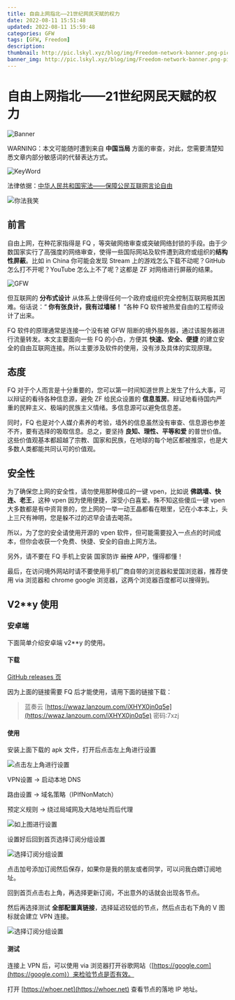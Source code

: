 ```yaml
---
title: 自由上网指北——21世纪网民天赋的权力
date: 2022-08-11 15:51:48
updated: 2022-08-11 15:59:48
categories: GFW
tags: [GFW, Freedom]
description: 
thumbnail: http://pic.lskyl.xyz/blog/img/Freedom-network-banner.png-picsmall
banner_img: http://pic.lskyl.xyz/blog/img/Freedom-network-banner.png-picsmall
---
```

# 自由上网指北——21世纪网民天赋的权力

![Banner](http://pic.lskyl.xyz/blog/img/Freedom-network-banner.png-picsmall)

WARNING：本文可能随时遭到来自 **中国当局** 方面的审查，对此，您需要清楚知悉文章内部分敏感词的代替表达方式。

![KeyWord](http://pic.lskyl.xyz/blog/img/Freedom-Network-1.png-picsmall)

法律依据：[中华人民共和国宪法——保障公民互联网言论自由](http://www.scio.gov.cn/ztk/dtzt/28/6/Document/661401/661401.htm)

![你法我笑](http://pic.lskyl.xyz/blog/img/Freedom-network-2.jpeg-picsmall)

## 前言

自由上网，在种花家指得是 FQ ，等突破网络审查或突破网络封锁的手段。由于少数国家实行了高强度的网络审查，使得一些国际网站及软件遭到政府或组织的**结构性屏蔽**。比如 in China 你可能会发现 Stream 上的游戏怎么下载不动呢？GitHub 怎么打不开呢？YouTube 怎么上不了呢？这都是 ZF 对网络进行屏蔽的结果。

![GFW](http://pic.lskyl.xyz/blog/img/Freedom-network-4.png-picsmall)

但互联网的 **分布式设计** 从体系上使得任何一个政府或组织完全控制互联网极其困难。俗话说：“ **你有张良计，我有过墙梯！** ”各种 FQ 软件被热爱自由的工程师设计了出来。

FQ 软件的原理通常是连接一个没有被 GFW 阻断的境外服务器，通过该服务器进行流量转发。本文主要面向一些 FQ 的小白，方便其 **快速、安全、便捷** 的建立安全的自由互联网连接。所以主要涉及软件的使用，没有涉及具体的实现原理。

## 态度

FQ 对于个人而言是十分重要的，您可以第一时间知道世界上发生了什么大事，可以辩证的看待各种信息源，避免 ZF 给民众设置的 **信息茧房**。辩证地看待国内严重的民粹主义、极端的民族主义情绪。多信息源可以避免信息差。

同时，FQ 也是对个人媒介素养的考验，墙外的信息虽然没有审查、信息源也参差不齐，要有选择的吸取信息。总之，要坚持 **良知、理性、平等和爱** 的普世价值。这些价值观基本都超越了宗教、国家和民族，在地球的每个地区都被推崇，也是大多数人类都能共同认可的价值观。

## 安全性

为了确保您上网的安全性，请勿使用那种傻瓜的一键 vpen，比如说 **佛跳墙、快连、老王**，这种 vpen 因为使用便捷，深受小白喜爱。殊不知这些傻瓜一键 vpen 大多数都是有中资背景的，您上网的一举一动王晶都看在眼里，记在小本本上，头上三尺有神明，您是躲不过的迟早会请去喝茶。

所以，为了您的安全请使用开源的 vpen 软件，但可能需要投入一点点的时间成本，但你会收获一个免费、快捷、安全的自由上网方法。

另外，请不要在 FQ 手机上安装 国家防诈 ~~监控~~ APP，懂得都懂！

最后，在访问境外网站时请不要使用手机厂商自带的浏览器和爱国浏览器，推荐使用 via 浏览器和 chrome google 浏览器，这两个浏览器百度都可以搜得到。

## V2**y 使用

### 安卓端

下面简单介绍安卓端 v2**y 的使用。

#### 下载

[GitHub releases 页](https://github.com/2dust/v2rayNG/releases/tag/1.7.23)

因为上面的链接需要 FQ 后才能使用，请用下面的链接下载：

> 蓝奏云 [https://wwaz.lanzoum.com/iXHYX0jn0q5e](https://wwaz.lanzoum.com/iXHYX0jn0q5e) 密码:7xzj

#### 使用

安装上面下载的 apk 文件，打开后点击左上角进行设置

![点击左上角进行设置](http://pic.lskyl.xyz/blog/img/Freedom-network-5.png-picsmall)

VPN设置 -> 启动本地 DNS

路由设置 -> 域名策略（IPIfNonMatch）

预定义规则 -> 绕过局域网及大陆地址而后代理

![如上图进行设置](http://pic.lskyl.xyz/blog/img/Freedom-network-6.jpg-picsmall)

设置好后回到首页选择订阅分组设置

![选择订阅分组设置](http://pic.lskyl.xyz/blog/img/Freedom-network-7.png-picsmall)

点击加号添加订阅然后保存，如果你是我的朋友或者同学，可以问我白嫖订阅地址。

回到首页点击右上角，再选择更新订阅，不出意外的话就会出现各节点。

然后再选择测试 **全部配置真链接**，选择延迟较低的节点，然后点击右下角的 V 图标就会建立 VPN 连接。

![选择订阅分组设置](http://pic.lskyl.xyz/blog/img/Freedom-network-7.jpg-picsmall)

#### 测试

连接上 VPN 后，可以使用 via 浏览器打开谷歌网站（[https://google.com](https://google.com)）来检验节点是否有效。

打开 [https://whoer.net](https://whoer.net) 查看节点的落地 IP 地址。

